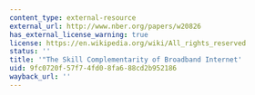 ```yaml
---
content_type: external-resource
external_url: http://www.nber.org/papers/w20826
has_external_license_warning: true
license: https://en.wikipedia.org/wiki/All_rights_reserved
status: ''
title: '"The Skill Complementarity of Broadband Internet'
uid: 9fc0720f-57f7-4fd0-8fa6-88cd2b952186
wayback_url: ''
---
```

